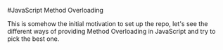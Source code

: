 #JavaScript Method Overloading

This is somehow the initial motivation to set up the repo, let's see the different ways of providing Method Overloading in JavaScript and try to pick the best one.
